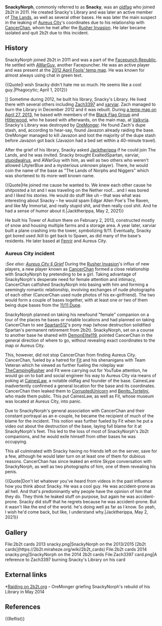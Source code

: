**SnackyNorph**, commonly referred to as **Snacky**, was an [oldfag](https://2b2t.miraheze.org/wiki/oldfag) who joined 2b2t in 2011. He created Snacky's Library and was later an active member of [The Lands](https://2b2t.miraheze.org/wiki/The_Lands), as well as several other bases. He was later the main suspect in the leaking of [Aureus City](https://2b2t.miraheze.org/wiki/Aureus_City)'s coordinates due to his relationship with [CancerChan](https://2b2t.miraheze.org/wiki/CancerChan), whom he met after the [Rusher Invasion](https://2b2t.miraheze.org/wiki/Rusher_War). He later became isolated and quit 2b2t due to this incident.

## History
SnackyNorph joined 2b2t in 2011 and was a part of the [Facepunch Republic](https://2b2t.miraheze.org/wiki/Facepunch_Republic). He settled with [AWarGuy](https://2b2t.miraheze.org/wiki/AWarGuy), another Facepuncher. He was an active player and was present at the [2012 April Fools' temp map](https://2b2t.miraheze.org/wiki/Temp_maps#2012_April_Fools%27_temp_map). He was known for almost always using chat in green text.

{{Quote|I wish Snacky didn't hate me so much. He seems like a cool guy.|Phagocytic; April 1, 2012}}

]]
Sometime during 2012, he built his library, Snacky's Library. He lived there with several others including [Zach3397](https://2b2t.miraheze.org/wiki/Zach3397) and [xarviar](https://2b2t.miraheze.org/wiki/xarviar). Zach managed to burn the Library in December 2012 and it was rebuilt. During [a temp map on April 27, 2013](https://2b2t.miraheze.org/wiki/Temp_maps#Late_April_2013_temp_map), he based with members of the [Black Flag Group](https://2b2t.miraheze.org/wiki/Black_Flag_Group) and [Hitlerwood](https://2b2t.miraheze.org/wiki/Hitlerwood), who he based with afterwards, on the main map, at [Valkyria](https://2b2t.miraheze.org/wiki/Valkyria_(base)). Snacky's Library was destroyed by [OreMonger](https://2b2t.miraheze.org/wiki/OreMonger). He found Zach's dupe stash, and, according to hear-say, found Javazon already raiding the base. OreMonger managed to kill Javazon and loot the majority of the dupe stash before Javazon got back (Javazon had a bed set within a 40-minute travel).

After the grief of his library, Snacky asked [Jacktherippa](https://2b2t.miraheze.org/wiki/Jacktherippa) if he could join The Lands, and he was invited. Snacky brought ExaltedSpartan, xarviar, [stupidwalrus](https://2b2t.miraheze.org/wiki/stupidwalrus), and AWarGuy with him, as well as two others who weren't allowed (JtylerBlue and a mysterious unknown player). There, he would coin the name of the base as "The Lands of Norphs and Niggers" which was shortened to its more-well known name.

{{Quote|He joined me cause he wanted to. We knew each other cause he shitposted a lot and I was traveling on the Nether roof... and I was bored and I liked his stories. He would do stuff like uh – that was what was interesting about Snacky – he would spam Edgar Allen Poe's The Raven, and like My Immortal, and really stupid shit, and then really cool shit. And he had a sense of humor about it.|Jacktherippa, May 2, 2021}}

He built his Tower of Autism there on February 2, 2013, constructed mostly of snow and housing multiple farms and a storage area. A year later, xarviar built a plane crashing into the tower, symbolizing 9/11. Eventually, Snacky got bored used /kill to get back to Spawn, as did many of the base's residents. He later based at [Fenrir](https://2b2t.miraheze.org/wiki/Fenrir) and Aureus City.

### Aureus City incident
:*See also: [Aureus City § Grief](https://2b2t.miraheze.org/wiki/Aureus_City)*
During the [Rusher Invasion](https://2b2t.miraheze.org/wiki/Rusher_War)'s influx of new players, a new player known as [CancerChan](https://2b2t.miraheze.org/wiki/CancerChan) formed a close relationship with SnackyNorph by pretending to be a girl. Taking advantage of SnackyNorph's desperate need for female attention and intimacy, CancerChan catfished SnackyNorph into basing with him and forming a seemingly romantic relationship, involving exchanges of nude photographs of each other (CancerChan used nude photos of his ex-girlfriend). The two would form a couple of bases together, with at least one or two of them being dupe bases from the [11/11 Dupe](https://2b2t.miraheze.org/wiki/11%2F11_Dupe).

SnackyNorph planned on taking his newfound "female" companion on a tour of the places he bases or notable locations and had planned on taking CancerChan to see [Spartan512](https://2b2t.miraheze.org/wiki/Spartan512)'s pony map (whose destruction solidified Spartan's permanent retirement from 2b2t). SnackyNorph, set on a course to another base he shared with [DemonElite119](https://2b2t.miraheze.org/wiki/DemonElite119), pointed CancerChan in the general direction of where to go, without revealing exact coordinates to the map or Aureus City.

This, however, did not stop CancerChan from finding Aureus City. CancerChan, fueled by a hatred for [Fit](https://2b2t.miraheze.org/wiki/Fit) and his shenanigans with Team Veteran which he viewed as further fueling the roleplay war [TheCampingRusher](https://2b2t.miraheze.org/wiki/TheCampingRusher) and Fit were carrying out for YouTube attention, he would go on to bait and social engineer his way to Aureus City via means of poking at [CainesLaw](https://2b2t.miraheze.org/wiki/CainesLaw), a notable oldfag and founder of the base. CainesLaw inadvertently confirmed a general location for the base and its coordinates. CancerChan then leaked them to [CorruptedUnicorn](https://2b2t.miraheze.org/wiki/CorruptedUnicorn) and [Benito_Tortelini](https://2b2t.miraheze.org/wiki/Benito_Tortelini), who made them public. This put CainesLaw, as well as Fit, whose museum was located at Aureus City, into panic.

Due to SnackyNorph's general association with CancerChan and their constant portrayal as an e-couple, he became the recipient of much of the blame for the incident. This notion was further fueled by Fit when he put a video out about the destruction of the base, laying full blame for it at SnackyNorph's feet. This led to the loss of most of SnackyNorph's 2b2t companions, and he would exile himself from other bases he was occupying.

This all culminated with Snacky having no friends left on the server, save for a few, although he would later turn on at least one of them for dubious reasons. CancerChan has since leaked an entire Skype conversation with SnackyNorph, as well as two photographs of him, one of them revealing his penis.

{{Quote|Don't let whatever you've heard from videos in the past influence how you think about Snacky. He was a cool guy. He was accident-prone as all hell. And that's predominantly why people have the opinion of him that they do. They think he leaked stuff on purpose, but again he was accident-prone. Snacky did stuff that he regrets because he was accident-prone. But it wasn't like the end of the world. he's doing well as far as I know. So yeah, I wish he'd come back, but like, I understand why.|Jacktherippa, May 2, 2021}}

## Gallery
<gallery>
File:2b2t cards 2013 snacky.png|SnackyNorph on the 2013/2015 [2b2t cards](https://2b2t.miraheze.org/wiki/2b2t_cards)
File:2b2t cards 2014 snacky.png|SnackyNorph on the 2014 2b2t cards
File:Zach3397 card.png|A reference to Zach3397 burning Snacky's Library on his card
</gallery>

## External links
*[Raiding on 2b2t.org](https://www.youtube.com/watch?v=fB0WP2aW-0I) – OreMonger griefing SnackyNorph's rebuild of his Library in May 2014

## References
{{Reflist}}